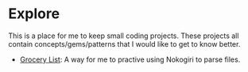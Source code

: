 Explore
=======
This is a place for me to keep small coding projects.  These projects all contain concepts/gems/patterns
that I would like to get to know better.

* [Grocery List](https://github.com/LNA/Explore/tree/master/grocery_list): A way for me to practive using Nokogiri to parse files.
